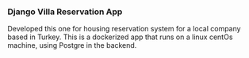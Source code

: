 ### Django Villa Reservation App

Developed this one for housing reservation system for a local company based in Turkey. 
This is a dockerized app that runs on a linux centOs machine, using Postgre in the backend.
